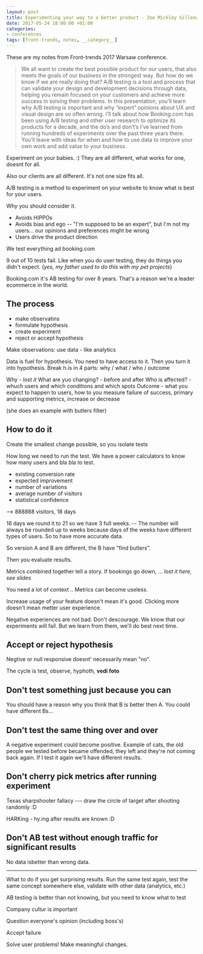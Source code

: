 ```yaml
---
layout: post
title: Experimenting your way to a better product - Zoe Mickley Gillenwater - Front-trends Warsaw 2017
date: 2017-05-24 18:00:00 +01:00
categories:
- conferences
tags: [front-trends, notes, __category__]
---
```


These are my notes from Front-trends 2017 Warsaw conference.

> We all want to create the best possible product for our users, that also meets the goals of our business in the strongest way. But how do we know if we are really doing that? A/B testing is a tool and process that can validate your design and development decisions through data, helping you remain focused on your customers and achieve more success in solving their problems.
> In this presentation, you’ll learn why A/B testing is important and why “expert” opinions about UX and visual design are so often wrong. I’ll talk about how Booking.com has been using A/B testing and other user research to optimize its products for a decade, and the do’s and don’t’s I’ve learned from running hundreds of experiments over the past three years there. You’ll leave with ideas for when and how to use data to improve your own work and add value to your business.


Experiment on your babies. :) They are all different, what works for one, doesnt for all.

Also our clients are all different. It's not one size fits all.

A/B testing is a method to experiment on your website to know what is best for your users.

Why you should consider it.

- Avoids HIPPOs
- Avoids bias and ego -- "I'm supposed to be an expert", but I'm not my users... our opinions and preferences might be wrong
- Users drive the product direction

We test everything ad booking.com

9 out of 10 tests fail. Like when you do user testing, they do things you didn't expect. (_yes, my father used to do this with my pet projects_)

Booking.com it's AB testing for over 8 years. That's a reason we're a leader ecommerce in the world.

## The process

- make observatins
- formulate hypothesis
- create experiment
- reject or accept hypothesis

Make observations: use data - like analytics

Data is fuel for hypothesis. You need to have access to it. Then you turn it into hypothesis. Break h.is in 4 parts: why / what / who / outcome

Why - _lost it_
What are yuo changing? - before and after
Who is affected? - whuch users and which conditions and which spots
Outcome - what you expect to happen to users, how to you measure failure of success, primary and supporting metrics, increase or decrease

(she does an example with butlers filter)

## How to do it

Create the smallest change possible, so you isolate tests

How long we need to run the test. We have a power calculators to know how many users and bla bla to test.

- existing conversion rate
- expected improvement
- number of variations
- average number of visitors
- statistical confidence 

--> 888888 visitors, 18 days

18 days we round it to 21 so we have 3 full weeks. -- The number will always be rounded up to weeks because days of the weeks have different types of users. So to have more accurate data.

So version A and B are different, the B have "find butlers".

Then you evaluate results.

Metrics combined together tell a story. If bookings go down, ... _lost it here, see slides_

You need a lot of context .. Metrics can become useless.

Increase usage of your feature doesn't mean it's good. Clicking more doesn't mean metter user experience.

Negative experiences are not bad. Don't descourage. We know that our experiments will fail. But we learn from them, we'll do best next time.

## Accept or reject hypothesis

Negtive or null responsive doesnt' necessarily mean "no".

The cycle is test, observe, hyphoth, __vedi foto__

## Don't test something just because you can

You should have a reason why you think that B is better then A. You could have different Bs... 

## Don't test the same thing over and over

A negative experiment could become positive. Example of cats, the old people we tested before became offended, they left and they're not coming back again. If I test it again we'll have different results. 

## Don't cherry pick metrics after running experiment

Texas sharpshooter fallacy --- draw the circle of target after shooting randomly :D

HARKing - hy.ing after results are known :D

## Don't AB test without enough traffic for significant results

No data isbetter than wrong data.

---

What to do if you get surprising results. Run the same test again, test the same concept somewhere else, validate with other data (analytics, etc.)

AB testing is better than not knowing, but you need to know what to test

Company cultur is important

Question everyone's opinion (including boss's)

Accept failure

Solve user problems! Make meaningful changes.
